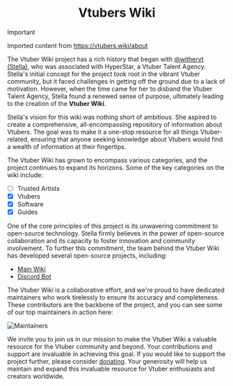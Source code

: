 <div align="center">

# Vtubers Wiki

  
</div>

> [!IMPORTANT]  
> Imported content from https://vtubers.wiki/about

The Vtuber Wiki project has a rich history that began with [@withervt (Stella)](https://twitter.com/withervt), who was associated with HyperStar, a Vtuber Talent Agency. Stella's initial concept for the project took root in the vibrant Vtuber community, but it faced challenges in getting off the ground due to a lack of motivation. However, when the time came for her to disband the Vtuber Talent Agency, Stella found a renewed sense of purpose, ultimately leading to the creation of the **Vtuber Wiki**.

Stella's vision for this wiki was nothing short of ambitious. She aspired to create a comprehensive, all-encompassing repository of information about Vtubers. The goal was to make it a one-stop resource for all things Vtuber-related, ensuring that anyone seeking knowledge about Vtubers would find a wealth of information at their fingertips.

The Vtuber Wiki has grown to encompass various categories, and the project continues to expand its horizons. Some of the key categories on the wiki include:

- [ ] Trusted Artists
- [x] Vtubers
- [x] Software
- [x] Guides

One of the core principles of this project is its unwavering commitment to open-source technology. Stella firmly believes in the power of open-source collaboration and its capacity to foster innovation and community involvement. To further this commitment, the team behind the Vtuber Wiki has developed several open-source projects, including:

- [Main Wiki](https://github.com/vtuberwiki/wiki)
- [Discord Bot](https://github.com/vtuberwiki/bot)

The Vtuber Wiki is a collaborative effort, and we're proud to have dedicated maintainers who work tirelessly to ensure its accuracy and completeness. These contributors are the backbone of the project, and you can see some of our top maintainers in action here:

![Maintainers](https://contrib.rocks/image?repo=vtuberwiki/wiki)

We invite you to join us in our mission to make the Vtuber Wiki a valuable resource for the Vtuber community and beyond. Your contributions and support are invaluable in achieving this goal. If you would like to support the project further, please consider [donating](https://vtubers.wiki/donate). Your generosity will help us maintain and expand this invaluable resource for Vtuber enthusiasts and creators worldwide.

